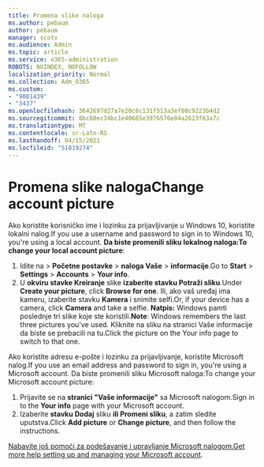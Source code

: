 ```yaml
---
title: Promena slike naloga
ms.author: pebaum
author: pebaum
manager: scotv
ms.audience: Admin
ms.topic: article
ms.service: o365-administration
ROBOTS: NOINDEX, NOFOLLOW
localization_priority: Normal
ms.collection: Adm_O365
ms.custom:
- "9001439"
- "3437"
ms.openlocfilehash: 3642697d27a7e20c8c131f513a3ef80c9223b4d2
ms.sourcegitcommit: 8bc60ec34bc1e40685e3976576e04a2623f63a7c
ms.translationtype: MT
ms.contentlocale: sr-Latn-RS
ms.lasthandoff: 04/15/2021
ms.locfileid: "51819274"
---
```

# <a name="change-account-picture"></a><span data-ttu-id="cf1f1-102">Promena slike naloga</span><span class="sxs-lookup"><span data-stu-id="cf1f1-102">Change account picture</span></span>

<span data-ttu-id="cf1f1-103">Ako koristite korisničko ime i lozinku za prijavljivanje u Windows 10, koristite lokalni nalog.</span><span class="sxs-lookup"><span data-stu-id="cf1f1-103">If you use a username and password to sign in to Windows 10, you're using a local account.</span></span> <span data-ttu-id="cf1f1-104">**Da biste promenili sliku lokalnog naloga:**</span><span class="sxs-lookup"><span data-stu-id="cf1f1-104">**To change your local account picture**:</span></span>

1. <span data-ttu-id="cf1f1-105">Idite na  >  **Početne postavke**  >  **naloga Vaše**  >  **informacije**.</span><span class="sxs-lookup"><span data-stu-id="cf1f1-105">Go to **Start** > **Settings** > **Accounts** > **Your info**.</span></span>
2. <span data-ttu-id="cf1f1-106">U **okviru stavke Kreiranje** slike **izaberite stavku Potraži sliku**.</span><span class="sxs-lookup"><span data-stu-id="cf1f1-106">Under **Create your picture**, click **Browse for one**.</span></span> <span data-ttu-id="cf1f1-107">Ili, ako vaš uređaj ima kameru, izaberite stavku **Kamera** i snimite selfi.</span><span class="sxs-lookup"><span data-stu-id="cf1f1-107">Or, if your device has a camera, click **Camera** and take a selfie.</span></span> 
    <span data-ttu-id="cf1f1-108">**Natpis:** Windows pamti poslednje tri slike koje ste koristili.</span><span class="sxs-lookup"><span data-stu-id="cf1f1-108">**Note**: Windows remembers the last three pictures you've used.</span></span> <span data-ttu-id="cf1f1-109">Kliknite na sliku na stranici Vaše informacije da biste se prebacili na tu.</span><span class="sxs-lookup"><span data-stu-id="cf1f1-109">Click the picture on the Your info page to switch to that one.</span></span>

<span data-ttu-id="cf1f1-110">Ako koristite adresu e-pošte i lozinku za prijavljivanje, koristite Microsoft nalog.</span><span class="sxs-lookup"><span data-stu-id="cf1f1-110">If you use an email address and password to sign in, you're using a Microsoft account.</span></span> <span data-ttu-id="cf1f1-111">Da biste promenili sliku Microsoft naloga:</span><span class="sxs-lookup"><span data-stu-id="cf1f1-111">To change your Microsoft account picture:</span></span>

1. <span data-ttu-id="cf1f1-112">Prijavite se na **stranici "Vaše informacije"** sa Microsoft nalogom.</span><span class="sxs-lookup"><span data-stu-id="cf1f1-112">Sign in to the **Your info** page with your Microsoft account.</span></span>
2. <span data-ttu-id="cf1f1-113">Izaberite **stavku Dodaj** sliku **ili Promeni sliku**, a zatim sledite uputstva.</span><span class="sxs-lookup"><span data-stu-id="cf1f1-113">Click **Add picture** or **Change picture**, and then follow the instructions.</span></span>

<span data-ttu-id="cf1f1-114">[Nabavite još pomoći za podešavanje i upravljanje Microsoft nalogom.](https://support.microsoft.com/products/microsoft-account?category=manage-account)</span><span class="sxs-lookup"><span data-stu-id="cf1f1-114">[Get more help setting up and managing your Microsoft account](https://support.microsoft.com/products/microsoft-account?category=manage-account).</span></span>
